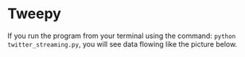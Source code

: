 # Tweepy
If you run the program from your terminal using the command: `python twitter_streaming.py`, you will see data flowing like the picture below.